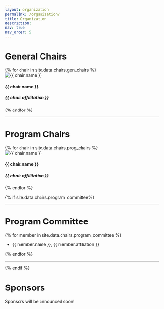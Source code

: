 ```yaml
---
layout: organization
permalink: /organization/
title: Organization
description:
nav: true
nav_order: 5
---
```


# General Chairs

<div class="card-deck card-deck-org">
{% for chair in site.data.chairs.gen_chairs %}
    <div class="card card-org item-expand">
        <img class="card-img-top shadow" src="/assets/img/chairs/{{ chair.image }}" alt="{{ chair.name }}">
        <div class="card-body">
            <h4 class="card-title">{{ chair.name }}</h4>
            <h5>{{ chair.affilitation }}</h5>
        </div>
    </div>
{% endfor %}
</div>

<hr>

# Program Chairs

<div class="card-deck card-deck-org">
{% for chair in site.data.chairs.prog_chairs %}
    <div class="card card-org item-expand">
        <img class="card-img-top shadow" src="/assets/img/chairs/{{ chair.image }}" alt="{{ chair.name }}">
        <div class="card-body">
            <h4 class="card-title">{{ chair.name }}</h4>
            <h5>{{ chair.affilitation }}</h5>
        </div>
    </div>
{% endfor %}
</div>

{% if site.data.chairs.program_committee%}

<hr>

# Program Committee

{% for member in site.data.chairs.program_committee %}

- {{ member.name }}, {{ member.affiliation }}

{% endfor %}

<hr>
{% endif %}

<!-- split -->

# Sponsors

Sponsors will be announced soon!
